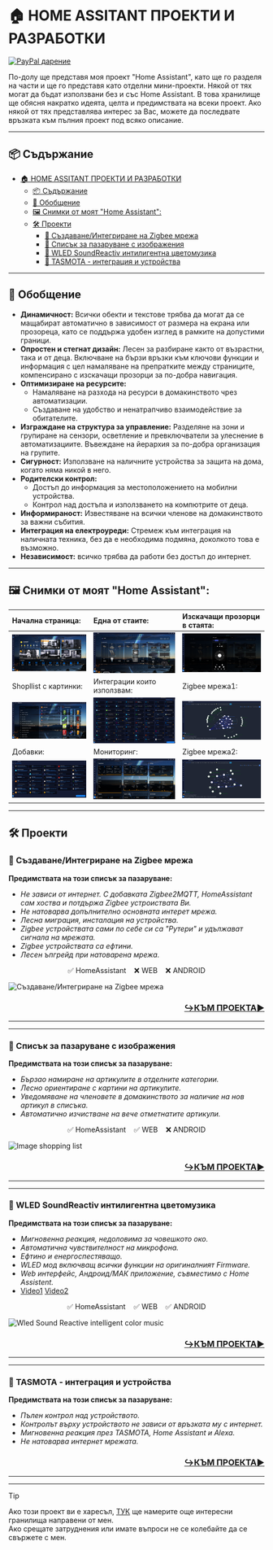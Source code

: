 # 🏠 HOME ASSITANT ПРОЕКТИ И РАЗРАБОТКИ
[![PayPal дарение](https://img.shields.io/badge/PayPal-Дари-синьо?logo=paypal)](https://www.paypal.com/donate/?hosted_button_id=AAWFZVF2XCP5A)

По-долу ще представя моя проект "Home Assistant", като ще го разделя на части и ще го представя като отделни мини-проекти. Някой от тях могат да бъдат използвани без и със Home Assistant.
В това хранилище ще обясня накратко идеята, целта и предимствата на всеки проект. Ако някой от тях представлява интерес за Вас, можете да последвате връзката към пълния проект под всяко описание.

---

## 📦 Съдържание

- [🏠 HOME ASSITANT ПРОЕКТИ И РАЗРАБОТКИ](#-home-assitant-проекти-и-разработки)
  - [📦 Съдържание](#-съдържание)
  - [💬 Обобщение](#-обобщение)
  - [🖼️ Снимки от моят "Home Assistant":](#️-снимки-от-моят-home-assistant)
  - [🛠️ Проекти](#️-проекти)
    - [🧬 Създаване/Интегриране на Zigbee мрежа](#-създаванеинтегриране-на-zigbee-мрежа)
    - [🧬 Списък за пазаруване с изображения](#-списък-за-пазаруване-с-изображения)
    - [🧬 WLED SoundReactiv интилигентна цветомузика](#-wled-soundreactiv-интилигентна-цветомузика)
    - [🧬 TASMOTA - интеграция и устройства](#-tasmota---интеграция-и-устройства)

---

## 💬 Обобщение

- **Динамичност:** Всички обекти и текстове трябва да могат да се мащабират автоматично в зависимост от размера на екрана или прозореца, като се поддържа удобен изглед в рамките на допустими граници.
- **Опростен и стегнат дизайн:** Лесен за разбиране както от възрастни, така и от деца. Включване на бързи връзки към ключови функции и информация с цел намаляване на препратките между страниците, компенсирано с изскачащи прозорци за по-добра навигация.
- **Оптимизиране на ресурсите:**
    - Намаляване на разхода на ресурси в домакинството чрез автоматизации.
    - Създаване на удобство и ненатрапчиво взаимодействие за обитателите.
- **Изграждане на структура за управление:** Разделяне на зони и групиране на сензори, осветление и превключватели за улеснение в автоматизациите. Въвеждане на йерархия за по-добра организация на групите.
- **Сигурност:** Използване на наличните устройства за защита на дома, когато няма никой в него.
- **Родителски контрол:**
  - Достъп до информация за местоположението на мобилни устройства.
  - Контрол над достъпа и използването на компютрите от деца.
- **Информираност:** Известяване на всички членове на домакинството за важни събития.
- **Интеграция на електроуреди:** Стремеж към интеграция на наличната техника, без да е необходима подмяна, доколкото това е възможно.
- **Независимост:** всичко трябва да работи без достъп до интернет.

---

## 🖼️ Снимки от моят "Home Assistant":
| Начална страница:    | Една от стаите:      | Изскачащи прозорци в стаята: |
|:--------------------|:--------------------|:--------------------|
| ![image](/img/nachalna_stranica.png) | ![image](/img/staq_hol.png) | ![image](/img/izkachasti_prozorci.png) |
| Shopllist с картинки: | Интеграции които използвам: | Zigbee мрежа1: |
| ![image](/img/shoplist123.png) | ![image](/img/integrations.png) | ![image](/img/zigbee1.png) |
| Добавки: | Мониторинг: | Zigbee мрежа2: |
| ![image](/img/dobavki.png) | ![image](/img/monitoring.png) | ![image](/img/zigbee2.png) |

---

## 🛠️ Проекти


### 🧬 Създаване/Интегриране на Zigbee мрежа
**Предимствата на този списък за пазаруване:**
- *Не зависи от интернет. С добавката Zigbee2MQTT, HomeAssistant сам хоства и потдържа Zigbee устроиствата Ви.*
- *Не натоварва допълнително основната интерет мрежа.*
- *Лесна миграция, инсталация на устройства.*
- *Zigbee устройствата сами по себе си са "Рутери" и удължават сигнала на мрежата.*
- *Zigbee устройствата са ефтини.*
- *Лесен ъпгрейд при натоварена мрежа.*

<p align="center">✅ HomeAssistant    ❌ WEB    ❌ ANDROID</p>

![Създаване/Интегриране на Zigbee мрежа](/img/Zigbee_Network.gif)

<h3 align="right">

[**↪️КЪМ ПРОЕКТА▶️**](https://github.com/Bacard1/HASS-ZigbeeNetwork.git)
</h3>

---
---
### 🧬 Списък за пазаруване с изображения
**Предимствата на този списък за пазаруване:**
- *Бързао намиране на артикулите в отделните категории.*
- *Лесно ориентиране с картини на артикулите.*
- *Уведомяване на членовете в домакинството за наличие на нов артикул в списъка.*
- *Автоматично изчистване на вече отметнатите артикули.*

<p align="center">✅ HomeAssistant    ✅ WEB    ❌ ANDROID</p>

![Image shopping list](/Statik/GIF/Projekt_shoplist.gif)



<h3 align="right">

[**↪️КЪМ ПРОЕКТА▶️**](https://github.com/Bacard1/HASS-ZigbeeNetwork.git)
</h3>

---
---

### 🧬 WLED SoundReactiv интилигентна цветомузика
**Предимствата на този списък за пазаруване:**
- *Мигновенна реакция, недоловима за човешкото око.*
- *Автоматична чувствителност на микрофона.*
- *Ефтино и енергоспестяващо.*
- *WLED мод включващ всички функции на оригиналният Firmware.*
- *Web интерфейс, Андроид/МАК приложение, съвместимо с Home Assistent.*
- [Video1](https://youtu.be/L4S17ooFPhY)  [Video2](https://youtu.be/V5HgxFt4hFg)

<p align="center">✅ HomeAssistant    ✅ WEB    ✅ ANDROID</p>

![Wled Sound Reactive intelligent color music](/Statik/GIF/WLED%20SaundReactive.gif)

<h3 align="right">

[**↪️КЪМ ПРОЕКТА▶️**](https://github.com/Bacard1/WLED-SoundReactive.git)
</h3>

---
---

### 🧬 TASMOTA - интеграция и устройства
**Предимствата на този списък за пазаруване:**
- *Пълен контрол над устройството.*
- *Контролът върху устройството не зависи от връзката му с интернет.*
- *Мигновенна реакция през TASMOTA, Home Assistant и Alexa.*
- *Не натоварва интернет мрежата.*

<h3 align="right">

[**↪️КЪМ ПРОЕКТА▶️**](https://github.com/Bacard1/TASMOTA-switch.git)

</h3>

---
---
> [!TIP]
> Ако този проект ви е харесъл, [ТУК](https://github.com/Bacard1?tab=repositories) ще намерите още интересни гранилища направени от мен.<br>
> Ако срещате затруднения или имате въпроси не се колебайте да се свържете с мен.